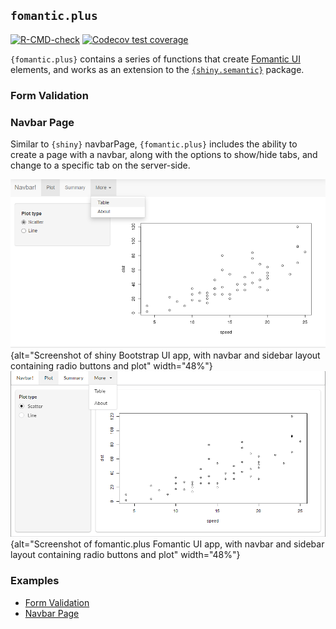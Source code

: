 ## `fomantic.plus`

<!-- badges: start -->
[![R-CMD-check](https://github.com/ashbaldry/fomantic.plus/workflows/R-CMD-check/badge.svg)](https://github.com/ashbaldry/fomantic.plus/actions)
[![Codecov test coverage](https://codecov.io/gh/ashbaldry/fomantic.plus/branch/main/graph/badge.svg)](https://codecov.io/gh/ashbaldry/fomantic.plus?branch=main)
<!-- badges: end -->

`{fomantic.plus}` contains a series of functions that create [Fomantic UI](https://fomantic-ui.com/) elements, and works as an extension to the [`{shiny.semantic}`](https://github.com/Appsilon/shiny.semantic/) package.

### Form Validation

### Navbar Page

Similar to `{shiny}` navbarPage, `{fomantic.plus}` includes the ability to create a page with a navbar, along with the options to show/hide tabs, and change to a specific tab on the server-side.

![](inst/assets/shiny_navbar_page.png){alt="Screenshot of shiny Bootstrap UI app, with navbar and sidebar layout containing radio buttons and plot" width="48%"}
![](inst/assets/fomantic_navbar_page.png){alt="Screenshot of fomantic.plus Fomantic UI app, with navbar and sidebar layout containing radio buttons and plot" width="48%"}

### Examples

- [Form Validation](https://github.com/ashbaldry/fomantic.plus/inst/examples/form_validation)
- [Navbar Page](https://github.com/ashbaldry/fomantic.plus/inst/examples/navbar_page)
